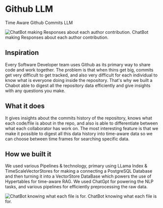 # Github LLM
 Time Aware Github Commits LLM

 ![ChatBot making Responses about each author contribution.](https://d112y698adiu2z.cloudfront.net/photos/production/software_photos/002/898/305/datas/original.jpeg)
ChatBot making Responses about each author contribution.

## Inspiration
Every Software Developer team uses Github as its primary way to share code and work together. The problem is that when thins get big, commits get very difficult to get tracked, and also very difficult for each individual to know what is everyone doing inside the repository. That's why we built a Chabot able to digest all the repository data efficiently and give insights with any questions you make.

## What it does
It gives insights about the commits history of the repository, knows what each code/file is about in the repo, and also is able to differentiate between what each collaborator has work on. The most interesting feature is that we make it possible to digest all this data history into time-aware data so we can choose between time frames for searching specific data.

## How we built it
We used various Pipelines & technology, primary using LLama Index & TimeScaleVectorStores for making a connecting a PostgreSQL Database and then turning it into a VectorStore DataBase which powers the use of Hypertables for time-aware RAG. We used ChatGpt for powering the NLP tasks, and various pipelines for efficiently preprocessing the raw data.

 ![ChatBot knowing what each file is for.](https://d112y698adiu2z.cloudfront.net/photos/production/software_photos/002/898/306/datas/original.png)
ChatBot knowing what each file is for.
